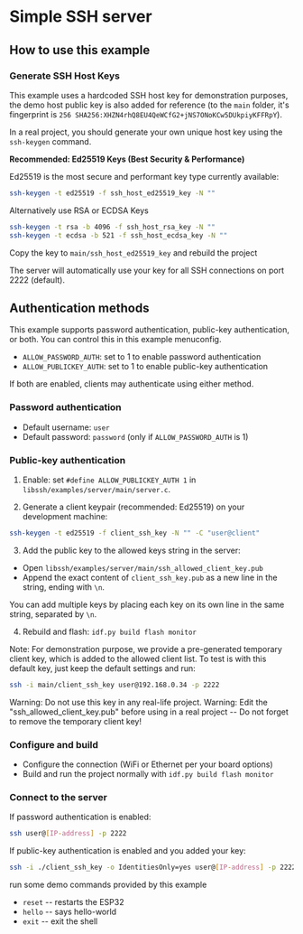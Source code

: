 # Simple SSH server

## How to use this example

### Generate SSH Host Keys

This example uses a hardcoded SSH host key for demonstration purposes, the demo host public key is also added for reference (to the `main` folder, it's fingerprint is `256 SHA256:XHZN4rhQ8EU4QeWCfG2+jNS7ONoKCw5DUkpiyKFFRpY`).

In a real project, you should generate your own unique host key using the `ssh-keygen` command.

**Recommended: Ed25519 Keys (Best Security & Performance)**

Ed25519 is the most secure and performant key type currently available:

```bash
ssh-keygen -t ed25519 -f ssh_host_ed25519_key -N ""
```

Alternatively use RSA or ECDSA Keys

```bash
ssh-keygen -t rsa -b 4096 -f ssh_host_rsa_key -N ""
ssh-keygen -t ecdsa -b 521 -f ssh_host_ecdsa_key -N ""
```

Copy the key to `main/ssh_host_ed25519_key` and rebuild the project

The server will automatically use your key for all SSH connections on port 2222 (default).

## Authentication methods

This example supports password authentication, public-key authentication, or both. You can control this in this example menuconfig.

- `ALLOW_PASSWORD_AUTH`: set to 1 to enable password authentication
- `ALLOW_PUBLICKEY_AUTH`: set to 1 to enable public-key authentication

If both are enabled, clients may authenticate using either method.

### Password authentication

- Default username: `user`
- Default password: `password` (only if `ALLOW_PASSWORD_AUTH` is 1)

### Public-key authentication

1) Enable: set `#define ALLOW_PUBLICKEY_AUTH 1` in `libssh/examples/server/main/server.c`.

2) Generate a client keypair (recommended: Ed25519) on your development machine:

```bash
ssh-keygen -t ed25519 -f client_ssh_key -N "" -C "user@client"
```

3) Add the public key to the allowed keys string in the server:

- Open `libssh/examples/server/main/ssh_allowed_client_key.pub`
- Append the exact content of `client_ssh_key.pub` as a new line in the string, ending with `\n`.

You can add multiple keys by placing each key on its own line in the same string, separated by `\n`.

4) Rebuild and flash: `idf.py build flash monitor`

Note: For demonstration purpose, we provide a pre-generated temporary client key, which is added to the allowed client list.
To test is with this default key, just keep the default settings and run:

```bash
ssh -i main/client_ssh_key user@192.168.0.34 -p 2222
```

Warning: Do not use this key in any real-life project.
Warning: Edit the "ssh_allowed_client_key.pub" before using in a real project -- Do not forget to remove the temporary client key!

### Configure and build

* Configure the connection (WiFi or Ethernet per your board options)
* Build and run the project normally with `idf.py build flash monitor`

### Connect to the server

If password authentication is enabled:

```bash
ssh user@[IP-address] -p 2222
```

If public-key authentication is enabled and you added your key:

```bash
ssh -i ./client_ssh_key -o IdentitiesOnly=yes user@[IP-address] -p 2222
```

run some demo commands provided by this example
* `reset` -- restarts the ESP32
* `hello` -- says hello-world
* `exit` -- exit the shell

